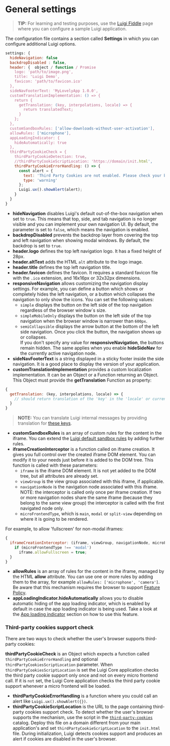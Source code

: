 <!-- meta
{
  "node": {
    "label": "General settings",
    "category": {
      "label": "Luigi Core"
    },
    "metaData": {
      "categoryPosition": 2,
      "position": 6
    }
  }
}
meta -->

# General settings

<!-- add-attribute:class:success -->
>**TIP:** For learning and testing purposes, use the [Luigi Fiddle](https://fiddle.luigi-project.io) page where you can configure a sample Luigi application.

The configuration file contains a section called **Settings** in which you can configure additional Luigi options.

```javascript
settings: {
  hideNavigation: false
  backdropDisabled : false,
  header: {  object / function / Promise
    logo: 'path/to/image.png',
    title: 'Luigi Demo',
    favicon: 'path/to/favicon.ico'
  },
  sideNavFooterText: 'MyLovelyApp 1.0.0',
  customTranslationImplementation: () => {
    return {
      getTranslation: (key, interpolations, locale) => {
        return translatedText;
      }
    };
  },
  customSandboxRules: ['allow-downloads-without-user-activation'],
  allowRules: ['microphone'],
  appLoadingIndicator: {
    hideAutomatically: true
  },
  thirdPartyCookieCheck = {
    thirdPartyCookieDetection: true,
    //thirdPartyCookieScriptLocation: 'https://domain/init.html',
    thirdPartyCookieErrorHandling: () => {
      const alert = {
        text: 'Third Party Cookies are not enabled. Please check your browser settings.',
        type: 'warning'
      };
      Luigi.ux().showAlert(alert);
    }
  }
}
```

* **hideNavigation** disables Luigi's default out-of-the-box navigation when set to `true`. This means that top, side, and tab navigation is no longer visible and you can implement your own navigation UI. By default, the parameter is set to `false`, which means the navigation is enabled.
* **backdropDisabled** prevents the backdrop layer from covering the top and left navigation when showing modal windows. By default, the backdrop is set to `true`.
* **header.logo** defines the top left navigation logo. It has a fixed height of 28px.
* **header.altText** adds the HTML `alt` attribute to the logo image.
* **header.title** defines the top left navigation title.
* **header.favicon** defines the favicon. It requires a standard favicon file with the `.ico` extension, and 16x16px or 32x32px dimensions.
* **responsiveNavigation** allows customizing the navigation display settings. For example, you can define a button which shows or completely hides the left navigation, or a button which collapses the navigation to only show the icons.
You can set the following values:
  * `simple` displays the button on the left side of the top navigation regardless of the browser window´s size.
  * `simpleMobileOnly` displays the button on the left side of the top navigation when the browser window is narrower than `600px`.
  * `semiCollapsible` displays the arrow button at the bottom of the left side navigation. Once you click the button, the navigation shows up or collapses.<br>
If you don't specify any value for  **responsiveNavigation**, the buttons remain hidden. The same applies when you enable **hideSideNav** for the currently active navigation node.
* **sideNavFooterText** is a string displayed in a sticky footer inside the side navigation. It is a good place to display the version of your application.
* **customTranslationImplementation** provides a custom localization implementation. It can be an Object or a Function returning an Object. This Object must provide the **getTranslation** Function as property:
```javascript
{
  getTranslation: (key, interpolations, locale) => {
    // should return translation of the 'key' in the 'locale' or current locale
  }
}
```
<!-- add-attribute:class:warning -->
> **NOTE:** You can translate Luigi internal messages by providing translation for [these keys](../core/src/utilities/defaultLuigiTranslationTable.js).

* **customSandboxRules** is an array of custom rules for the content in the iframe. You can extend the [Luigi default sandbox rules](https://github.com/SAP/luigi/blob/af1deebb392dcec6490f72576e32eb5853a894bc/core/src/utilities/helpers/iframe-helpers.js#L140) by adding further rules.
* **iframeCreationInterceptor** is a function called on iframe creation. It gives you full control over the created iframe DOM element. You can modify it to your needs just before it is added to the DOM tree.
This function is called with these parameters:
  * `iframe` is the iframe DOM element. It is not yet added to the DOM tree, but all attributes are already set.
  * `viewGroup` is the view group associated with this iframe, if applicable.
  * `navigationNode` is the navigation node associated with this iframe. NOTE: the interceptor is called only once per iframe creation. If two or more navigation nodes share the same iframe (because they belong to the same view group) the interceptor is called with the first navigated node only.
  * `microFrontendType`, which is `main`, `modal` or `split-view` depending on where it is going to be rendered.

For example, to allow 'fullscreen' for non-modal iframes:
```javascript
{
  iframeCreationInterceptor: (iframe, viewGroup, navigationNode, microFrontendType) => {
    if (microFrontendType !== 'modal')
      iframe.allowFullscreen = true;
  }
}
```
* **allowRules** is an array of rules for the content in the iframe, managed by the HTML **allow** attribute. You can use one or more rules by adding them to the array, for example `allowRules: ['microphone', 'camera']`. Be aware that this mechanism requires the browser to support [Feature Policy](https://developer.mozilla.org/en-US/docs/Web/HTTP/Feature_Policy).
* **appLoadingIndicator.hideAutomatically** allows you to disable automatic hiding of the app loading indicator, which is enabled by default in case the app loading indicator is being used. Take a look at the [App loading indicator](luigi-ux-features.md#app-loading-indicator) section on how to use this feature.

### Third-party cookies support check

There are two ways to check whether the user's browser supports third-party cookies:

**thirdPartyCookieCheck** is an Object which expects a function called `thirdPartyCookieErrorHandling` and optional `thirdPartyCookiesScriptLocation` parameter. When `thirdPartyCookiesScriptLocation` is set the Luigi Core application checks the third party cookie support only once and not on every micro frontend call. If it is `not` set, the Luigi Core application checks the third party cookie support whenever a micro frontend will be loaded.
  * **thirdPartyCookieErrorHandling** is a function where you could call an alert like `Luigi.ux().showAlert({})`.
  * **thirdPartyCookieScriptLocation** is the URL to the page containing third-party cookies support check.
To detect whether the user's browser supports the mechanism, use the script in the [`third-party-cookies`](https://github.com/SAP/luigi/tree/master/core/third-party-cookies) catalog. Deploy this file on a domain different from your main application's and set `thirdPartyCookieScriptLocation` to the `init.html` file. During initialization, Luigi detects cookies support and produces an alert if cookies are disabled in the user's browser.